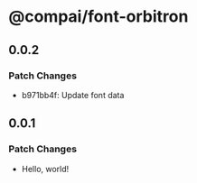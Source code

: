 # @compai/font-orbitron

## 0.0.2

### Patch Changes

- b971bb4f: Update font data

## 0.0.1

### Patch Changes

- Hello, world!
